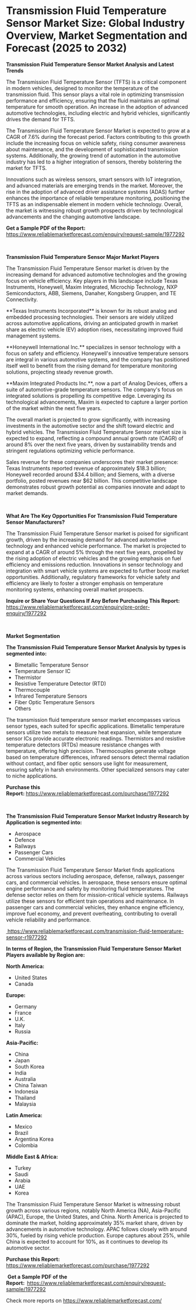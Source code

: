 <p><h1>Transmission Fluid Temperature Sensor Market Size: Global Industry Overview, Market Segmentation and Forecast (2025 to 2032)</h1></p><p><strong>Transmission Fluid Temperature Sensor Market Analysis and Latest Trends</strong></p>
<p><p>The Transmission Fluid Temperature Sensor (TFTS) is a critical component in modern vehicles, designed to monitor the temperature of the transmission fluid. This sensor plays a vital role in optimizing transmission performance and efficiency, ensuring that the fluid maintains an optimal temperature for smooth operation. An increase in the adoption of advanced automotive technologies, including electric and hybrid vehicles, significantly drives the demand for TFTS.</p><p>The Transmission Fluid Temperature Sensor Market is expected to grow at a CAGR of 7.6% during the forecast period. Factors contributing to this growth include the increasing focus on vehicle safety, rising consumer awareness about maintenance, and the development of sophisticated transmission systems. Additionally, the growing trend of automation in the automotive industry has led to a higher integration of sensors, thereby bolstering the market for TFTS. </p><p>Innovations such as wireless sensors, smart sensors with IoT integration, and advanced materials are emerging trends in the market. Moreover, the rise in the adoption of advanced driver assistance systems (ADAS) further enhances the importance of reliable temperature monitoring, positioning the TFTS as an indispensable element in modern vehicle technology. Overall, the market is witnessing robust growth prospects driven by technological advancements and the changing automotive landscape.</p></p>
<p><strong>Get a Sample PDF of the Report:&nbsp;</strong> <a href="https://www.reliablemarketforecast.com/enquiry/request-sample/1977292?utm_campaign=3538&utm_medium=2&utm_source=Github&utm_content=ia&utm_term=10042025&utm_id=transmission-fluid-temperature-sensor">https://www.reliablemarketforecast.com/enquiry/request-sample/1977292</a></p>
<p>&nbsp;</p>
<p><strong>Transmission Fluid Temperature Sensor Major Market Players</strong></p>
<p><p>The Transmission Fluid Temperature Sensor market is driven by the increasing demand for advanced automotive technologies and the growing focus on vehicle efficiency. Key players in this landscape include Texas Instruments, Honeywell, Maxim Integrated, Microchip Technology, NXP Semiconductors, ABB, Siemens, Danaher, Kongsberg Gruppen, and TE Connectivity.</p><p>**Texas Instruments Incorporated** is known for its robust analog and embedded processing technologies. Their sensors are widely utilized across automotive applications, driving an anticipated growth in market share as electric vehicle (EV) adoption rises, necessitating improved fluid management systems.</p><p>**Honeywell International Inc.** specializes in sensor technology with a focus on safety and efficiency. Honeywell's innovative temperature sensors are integral in various automotive systems, and the company has positioned itself well to benefit from the rising demand for temperature monitoring solutions, projecting steady revenue growth.</p><p>**Maxim Integrated Products Inc.**, now a part of Analog Devices, offers a suite of automotive-grade temperature sensors. The company's focus on integrated solutions is propelling its competitive edge. Leveraging its technological advancements, Maxim is expected to capture a larger portion of the market within the next five years.</p><p>The overall market is projected to grow significantly, with increasing investments in the automotive sector and the shift toward electric and hybrid vehicles. The Transmission Fluid Temperature Sensor market size is expected to expand, reflecting a compound annual growth rate (CAGR) of around 8% over the next five years, driven by sustainability trends and stringent regulations optimizing vehicle performance.</p><p>Sales revenue for these companies underscores their market presence: Texas Instruments reported revenue of approximately $18.3 billion; Honeywell recorded around $34.4 billion; and Siemens, with a diverse portfolio, posted revenues near $62 billion. This competitive landscape demonstrates robust growth potential as companies innovate and adapt to market demands.</p></p>
<p>&nbsp;</p>
<p><strong>What Are The Key Opportunities For Transmission Fluid Temperature Sensor Manufacturers?</strong></p>
<p><p>The Transmission Fluid Temperature Sensor market is poised for significant growth, driven by the increasing demand for advanced automotive technology and enhanced vehicle performance. The market is projected to expand at a CAGR of around 5% through the next five years, propelled by the rising adoption of electric vehicles and the growing emphasis on fuel efficiency and emissions reduction. Innovations in sensor technology and integration with smart vehicle systems are expected to further boost market opportunities. Additionally, regulatory frameworks for vehicle safety and efficiency are likely to foster a stronger emphasis on temperature monitoring systems, enhancing overall market prospects.</p></p>
<p><strong>Inquire or Share Your Questions If Any Before Purchasing This Report:</strong> <a href="https://www.reliablemarketforecast.com/enquiry/pre-order-enquiry/1977292?utm_campaign=3538&utm_medium=2&utm_source=Github&utm_content=ia&utm_term=10042025&utm_id=transmission-fluid-temperature-sensor">https://www.reliablemarketforecast.com/enquiry/pre-order-enquiry/1977292</a></p>
<p>&nbsp;</p>
<p><strong>Market Segmentation</strong></p>
<p><strong>The Transmission Fluid Temperature Sensor Market Analysis by types is segmented into:</strong></p>
<p><ul><li>Bimetallic Temperature Sensor</li><li>Temperature Sensor IC</li><li>Thermistor</li><li>Resistive Temperature Detector (RTD)</li><li>Thermocouple</li><li>Infrared Temperature Sensors</li><li>Fiber Optic Temperature Sensors</li><li>Others</li></ul></p>
<p><p>The transmission fluid temperature sensor market encompasses various sensor types, each suited for specific applications. Bimetallic temperature sensors utilize two metals to measure heat expansion, while temperature sensor ICs provide accurate electronic readings. Thermistors and resistive temperature detectors (RTDs) measure resistance changes with temperature, offering high precision. Thermocouples generate voltage based on temperature differences, infrared sensors detect thermal radiation without contact, and fiber optic sensors use light for measurement, ensuring safety in harsh environments. Other specialized sensors may cater to niche applications.</p></p>
<p><strong>Purchase this Report:&nbsp;</strong><a href="https://www.reliablemarketforecast.com/purchase/1977292?utm_campaign=3538&utm_medium=2&utm_source=Github&utm_content=ia&utm_term=10042025&utm_id=transmission-fluid-temperature-sensor">https://www.reliablemarketforecast.com/purchase/1977292</a></p>
<p>&nbsp;</p>
<p><strong>The Transmission Fluid Temperature Sensor Market Industry Research by Application is segmented into:</strong></p>
<p><ul><li>Aerospace</li><li>Defence</li><li>Railways</li><li>Passenger Cars</li><li>Commercial Vehicles</li></ul></p>
<p><p>The Transmission Fluid Temperature Sensor Market finds applications across various sectors including aerospace, defense, railways, passenger cars, and commercial vehicles. In aerospace, these sensors ensure optimal engine performance and safety by monitoring fluid temperatures. The defense sector relies on them for mission-critical vehicle systems. Railways utilize these sensors for efficient train operations and maintenance. In passenger cars and commercial vehicles, they enhance engine efficiency, improve fuel economy, and prevent overheating, contributing to overall vehicle reliability and performance.</p></p>
<p><a href="https://www.reliablemarketforecast.com/transmission-fluid-temperature-sensor-r1977292?utm_campaign=3538&utm_medium=2&utm_source=Github&utm_content=ia&utm_term=10042025&utm_id=transmission-fluid-temperature-sensor">&nbsp;https://www.reliablemarketforecast.com/transmission-fluid-temperature-sensor-r1977292</a></p>
<p><strong>In terms of Region, the Transmission Fluid Temperature Sensor Market Players available by Region are:</strong></p>
<p>
    <p> <strong> North America: </strong>
        <ul>
            <li>United States</li>
            <li>Canada</li>
        </ul>
        </p> 
    <p> <strong> Europe: </strong>
        <ul>
            <li>Germany</li>
            <li>France</li>
            <li>U.K.</li>
            <li>Italy</li>
            <li>Russia</li>
        </ul>
        </p> 
    <p> <strong> Asia-Pacific: </strong>
        <ul>
            <li>China</li>
            <li>Japan</li>
            <li>South Korea</li>
            <li>India</li>
            <li>Australia</li>
            <li>China Taiwan</li>
            <li>Indonesia</li>
            <li>Thailand</li>
            <li>Malaysia</li>
        </ul>
        </p> 
    <p> <strong> Latin America: </strong>
        <ul>
            <li>Mexico</li>
            <li>Brazil</li>
            <li>Argentina Korea</li>
            <li>Colombia</li>
        </ul>
        </p> 
    <p> <strong> Middle East & Africa: </strong>
        <ul>
            <li>Turkey</li>
            <li>Saudi</li>
            <li>Arabia</li>
            <li>UAE</li>
            <li>Korea</li>
        </ul>
    </p>
    </p>
<p><p>The Transmission Fluid Temperature Sensor Market is witnessing robust growth across various regions, notably North America (NA), Asia-Pacific (APAC), Europe, the United States, and China. North America is projected to dominate the market, holding approximately 35% market share, driven by advancements in automotive technology. APAC follows closely with around 30%, fueled by rising vehicle production. Europe captures about 25%, while China is expected to account for 10%, as it continues to develop its automotive sector.</p></p>
<p><strong>Purchase this Report: </strong><a href="https://www.reliablemarketforecast.com/purchase/1977292?utm_campaign=3538&utm_medium=2&utm_source=Github&utm_content=ia&utm_term=10042025&utm_id=transmission-fluid-temperature-sensor">https://www.reliablemarketforecast.com/purchase/1977292</a></p>
<p>&nbsp;<strong>Get a Sample PDF of the Report:&nbsp;&nbsp;</strong><a href="https://www.reliablemarketforecast.com/enquiry/request-sample/1977292?utm_campaign=3538&utm_medium=2&utm_source=Github&utm_content=ia&utm_term=10042025&utm_id=transmission-fluid-temperature-sensor">https://www.reliablemarketforecast.com/enquiry/request-sample/1977292</a></p>
<p><strong></strong></p>
<p>Check more reports on <a href="https://www.reliablemarketforecast.com/?utm_campaign=3538&utm_medium=2&utm_source=Github&utm_content=ia&utm_term=10042025&utm_id=transmission-fluid-temperature-sensor">https://www.reliablemarketforecast.com/</a></p>